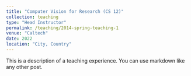 ```yaml
---
title: "Computer Vision for Research (CS 12)"
collection: teaching
type: "Head Instructor"
permalink: /teaching/2014-spring-teaching-1
venue: "Caltech"
date: 2022
location: "City, Country"
---
```


This is a description of a teaching experience. You can use markdown like any other post.